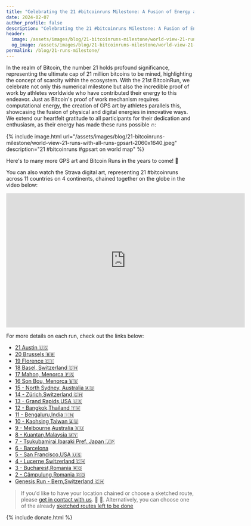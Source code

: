 ```yaml
---
title: "Celebrating the 21 #bitcoinruns Milestone: A Fusion of Energy and Innovation 💪 🙏 🍾"
date: 2024-02-07
author_profile: false
description: "Celebrating the 21 #bitcoinruns Milestone: A Fusion of Energy and Innovation 💪 🙏 🍾"
header:
  image: /assets/images/blog/21-bitcoinruns-milestone/world-view-21-runs-with-all-runs-1200x582.jpeg
  og_image: /assets/images/blog/21-bitcoinruns-milestone/world-view-21-runs-with-all-runs-2060x990.jpeg
permalink: /blog/21-runs-milestone/
---
```


In the realm of Bitcoin, the number 21 holds profound significance,
representing the ultimate cap of 21 million bitcoins to be mined, highlighting the concept of scarcity within the ecosystem.
With the 21st BitcoinRun, we celebrate not only this numerical milestone but also the incredible proof of work
by athletes worldwide who have contributed their energy to this endeavor. 
Just as Bitcoin's proof of work mechanism requires computational energy, the creation of GPS art by athletes parallels this,
showcasing the fusion of physical and digital energies in innovative ways.
We extend our heartfelt gratitude to all participants for their dedication and enthusiasm, as their energy has made these runs possible 🔥:

{% include image.html url="/assets/images/blog/21-bitcoinruns-milestone/world-view-21-runs-with-all-runs-gpsart-2060x1640.jpeg"
 description="21 #bitcoinruns #gpsart on world map" %}

Here's to many more GPS art and Bitcoin Runs in the years to come! 🥂

You can also watch the Strava digital art, representing 21 #bitcoinruns across 11 countries on 4 continents,
chained together on the globe in the video below:

<iframe width="640" height="360" src="https://www.youtube-nocookie.com/embed/0EAPTJTit-U?controls=0&amp;showinfo=0" frameborder="0" allowfullscreen></iframe>


For more details on each run, check out the links below:

- [21 Austin 🇺🇸](/austin)
- [20 Brussels 🇧🇪](/bruxelles)
- [19 Florence 🇨🇮](/florence)
- [18 Basel, Switzerland 🇨🇭](/basel)
- [17 Mahon, Menorca 🇪🇸](/mahon)
- [16 Son Bou, Menorca 🇪🇸](/son-bou)
- [15 - North Sydney, Australia 🇦🇺](/north-sydney)
- [14 - Zürich,Switzerland 🇨🇭](/zuerich)
- [13 - Grand Rapids,USA 🇺🇸](/grand-rapids)
- [12 - Bangkok,Thailand 🇹🇭](/bangkok)
- [11 - Bengaluru,India 🇮🇳](/bengaluru)
- [10 - Kaohsing,Taiwan 🇦🇺](/kaohsiung)
- [9 - Melbourne,Australia 🇦🇺](/melbourne)
- [8 - Kuantan,Malaysia 🇲🇾](/kuantan)
- [7 - Tsukubamirai,Ibaraki Pref.,Japan 🇯🇵](/tsukubamirai)
- [6 - Barcelona](/barcelona)
- [5 - San Francisco,USA 🇺🇸](/san-francisco)
- [4 - Lucerne,Switzerland 🇨🇭](/lucerne)
- [3 - Bucharest,Romania 🇷🇴](/bucharest)
- [2 - Câmpulung,Romania 🇷🇴](/campulung)
- [Genesis Run - Bern,Switzerland 🇨🇭](/bern)


> If you'd like to have your location chained or choose a sketched route,
> please [get in contact with us](mailto:bitcoinruns@protonmail.com). 📧 🙏.
> Alternatively, you can choose one of the already [sketched routes left to be done](/todo)


{% include donate.html %} 
